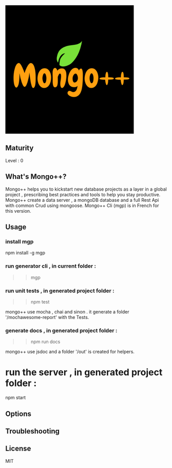 <img src="MGP.png" width="400">

## Maturity
Level : 0

## What's Mongo++?
Mongo++ helps you to kickstart new database projects as a layer in a global project , prescribing best practices and tools to help you stay productive.
Mongo++ create a data server , a mongoDB database and a full Rest Api with common Crud using mongoose.
Mongo++ Cli (mgp) is in French for this version.

## Usage

### install mgp

npm install -g mgp

### run generator cli , in current folder :
>> mgp

### run unit tests , in generated project folder :
>> npm test

mongo++ use mocha , chai and sinon . it generate a folder '/mochawesome-report' with the Tests.

### generate docs , in generated project folder :
>> npm run docs

mongo++ use jsdoc and a folder '/out' is created for helpers.

# run the server , in generated project folder :
npm start

## Options


## Troubleshooting


## License
MIT
